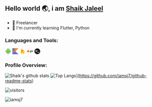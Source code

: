 ## Hello world 🌏, i am [Shaik Jaleel](https://shaikjaleel.tech)

- 💼 Freelancer
- 🌱 I'm currently learning Flutter, Python

### Languages and Tools:

<code><img height="20" src="https://raw.githubusercontent.com/github/explore/80688e429a7d4ef2fca1e82350fe8e3517d3494d/topics/android/android.png"></code>
<code><img height="20" src="https://raw.githubusercontent.com/github/explore/80688e429a7d4ef2fca1e82350fe8e3517d3494d/topics/kotlin/kotlin.png"></code>
<code><img height="20" src="https://raw.githubusercontent.com/github/explore/80688e429a7d4ef2fca1e82350fe8e3517d3494d/topics/firebase/firebase.png"></code>
<code><img height="20" src="https://raw.githubusercontent.com/github/explore/80688e429a7d4ef2fca1e82350fe8e3517d3494d/topics/git/git.png"></code>
<code><img height="20" src="https://raw.githubusercontent.com/github/explore/80688e429a7d4ef2fca1e82350fe8e3517d3494d/topics/terminal/terminal.png"></code>

### Profile Overview:

![Shaik's github stats](https://github-readme-stats.vercel.app/api?username=iamsj7&show_icons=true&theme=buefy)
![Top Langs](https://github-readme-stats.vercel.app/api/top-langs/?username=iamsj7&layout=compact&theme=buefy)](https://github.com/iamsj7/github-readme-stats)

![visitors](https://visitor-badge.laobi.icu/badge?page_id=iamsj7.iamsj7)
<p align="left"><img width="100" src="https://komarev.com/ghpvc/?username=iamsj7&style=flat-square" alt="iamsj7"></p>

<!--
**iamsj7/iamsj7** is a ✨ _special_ ✨ repository because its `README.md` (this file) appears on your GitHub profile.

Here are some ideas to get you started:

- 🔭 I’m currently working on ...
- 🌱 I’m currently learning ...
- 👯 I’m looking to collaborate on ...
- 🤔 I’m looking for help with ...
- 💬 Ask me about ...
- 📫 How to reach me: ...
- 😄 Pronouns: ...
- ⚡ Fun fact: ...
-->
